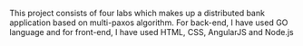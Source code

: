 This project consists of four labs which makes up a distributed bank application based on multi-paxos algorithm. For back-end, I have used GO language and for front-end, I have used HTML, CSS, AngularJS and Node.js
